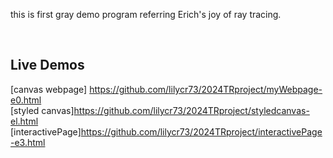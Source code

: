 
this is  first gray demo program referring Erich's joy of ray tracing.

<br>
<h2> Live Demos </h2>

[canvas webpage] <https://github.com/lilycr73/2024TRproject/myWebpage-e0.html>
<br>
[styled canvas]<https://github.com/lilycr73/2024TRproject/styledcanvas-el.html>
<br>
[interactivePage]<https://github.com/lilycr73/2024TRproject/interactivePage-e3.html>
